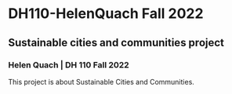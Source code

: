 # DH110-HelenQuach Fall 2022

## Sustainable cities and communities project
### Helen Quach | DH 110 Fall 2022

This project is about Sustainable Cities and Communities.
